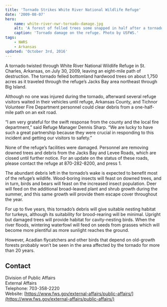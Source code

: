 ```yaml
---
title: 'Tornado Strikes White River National Wildlife Refuge'
date: '2009-08-07'
hero:
    name: white-river-nwr-tornado-damage.jpg
    alt: 'A forest of felled trees some snapped in half after a tornado.'
    caption: 'Tornado damage on the refuge. Photo by USFWS.'
tags:
    - NWRS
    - Arkansas
updated: 'October 3rd, 2016'
---
```


A tornado twisted through White River National Wildlife Refuge in St. Charles, Arkansas, on July 30, 2009, leaving an eight-mile path of destruction. The tornado felled bottomland hardwood trees on about 1,750 acres as it traveled through the refuge’s Jacks Bay area northeast through Big Island.

Although no one was injured during the tornado, afterward several refuge visitors waited in their vehicles until refuge, Arkansas County, and Tichnor Volunteer Fire Department personnel could clear debris from a one-half-mile path on an exit road.

“I am very grateful for the swift response from the county and the local fire department,” said Refuge Manager Dennis Sharp. “We are lucky to have such a great partnership because they were crucial in responding to this incident and getting our visitors to safety.”

None of the refuge’s facilities were damaged. Personnel are removing downed trees and debris from the Jacks Bay and Levee Roads, which are closed until further notice. For an update on the status of these roads, please contact the refuge at 870-282-8200, and press 1.

The abundant debris left in the tornado’s wake is expected to benefit most of the refuge’s wildlife. Wood-boring insects will feast on downed trees, and in turn, birds and bears will feast on the increased insect population. Deer will feed on the additional broad-leaved plant and shrub growth during the summer, and this same growth will provide them escape cover throughout the year.

For up to five years, this tornado’s debris will give suitable nesting habitat for turkeys, although its suitability for brood-rearing will be minimal. Upright but damaged trees will provide habitat for cavity-nesting birds. When the river floods, wintering waterfowl will feed on seeds from grasses which will become more plentiful as more sunlight reaches the ground.

However, Acadian flycatchers and other birds that depend on old-growth forests probably won’t be seen in the area affected by the tornado for more than 20 years.

## Contact

Division of Public Affairs  
External Affairs  
Telephone: 703-358-2220  
Website: [https://www.fws.gov/external-affairs/public-affairs/](https://www.fws.gov/external-affairs/public-affairs/)
